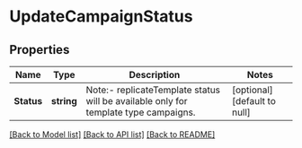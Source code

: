 # UpdateCampaignStatus

## Properties
Name | Type | Description | Notes
------------ | ------------- | ------------- | -------------
**Status** | **string** | Note:- replicateTemplate status will be available only for template type campaigns. | [optional] [default to null]

[[Back to Model list]](../README.md#documentation-for-models) [[Back to API list]](../README.md#documentation-for-api-endpoints) [[Back to README]](../README.md)


